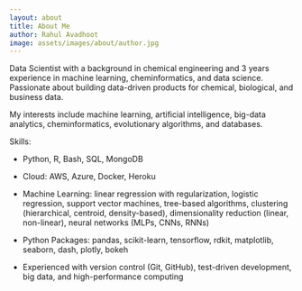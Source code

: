 ```yaml
---
layout: about
title: About Me
author: Rahul Avadhoot
image: assets/images/about/author.jpg
---
```


Data Scientist with a background in chemical engineering and 3 years experience in machine learning, cheminformatics, and data science. Passionate about building data-driven products for chemical, biological, and business data.

My interests include machine learning, artificial intelligence, big-data analytics, cheminformatics, evolutionary algorithms, and databases.

Skills:
* Python, R, Bash, SQL, MongoDB

* Cloud: AWS, Azure, Docker, Heroku

* Machine Learning: linear regression with regularization, logistic regression, support vector machines, tree-based algorithms, clustering (hierarchical, centroid, density-based), dimensionality reduction (linear, non-linear), neural networks (MLPs, CNNs, RNNs)

* Python Packages: pandas, scikit-learn, tensorflow, rdkit, matplotlib, seaborn, dash, plotly, bokeh

* Experienced with version control (Git, GitHub), test-driven development, big data, and high-performance computing
